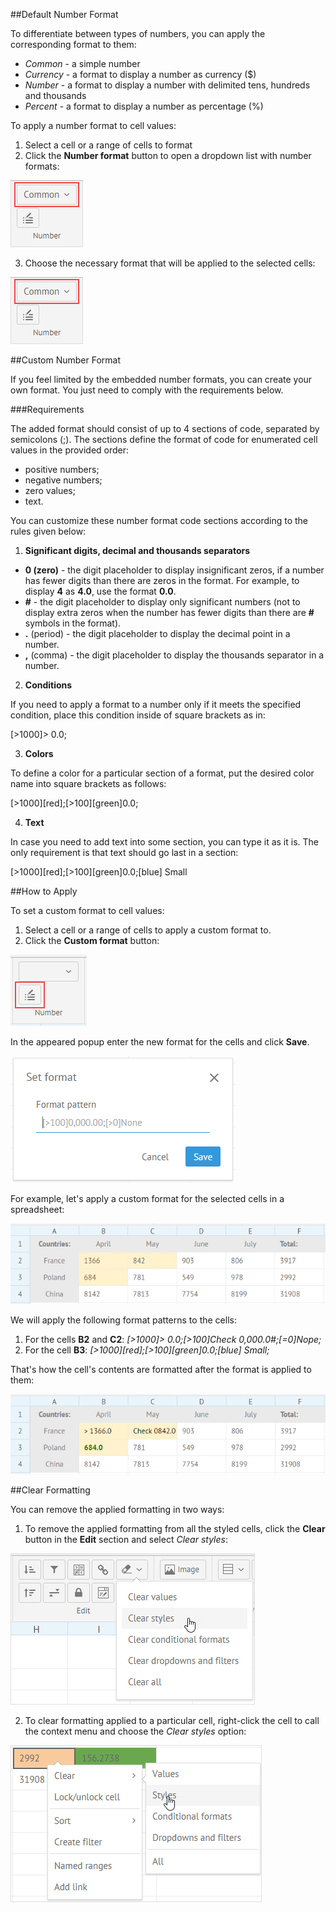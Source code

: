 ##Default Number Format

To differentiate between types of numbers, you can apply the corresponding format to them:

- *Common* - a simple number
- *Currency* - a format to display a number as currency ($)
- *Number* - a format to display a number with delimited tens, hundreds and thousands
- *Percent* - a format to display a number as percentage (%)

To apply a number format to cell values:

1) Select a cell or a range of cells to format
2) Click the **Number format** button to open a dropdown list with number formats:

![Number Format Button](img/number_format_button.png)

3) Choose the necessary format that will be applied to the selected cells:

![Default Format Options](img/number_format_button.png)

##Custom Number Format

If you feel limited by the embedded number formats, you can create your own format. You just need to comply with the requirements below.

###Requirements

The added format should consist of up to 4 sections of code, separated by semicolons (;). The sections define the format of code for enumerated cell values in the provided order: 

- positive numbers; 
- negative numbers; 
- zero values;
- text.

You can customize these number format code sections according to the rules given below:

1) **Significant digits, decimal and thousands separators**

- **0 (zero)** - the digit placeholder to display insignificant zeros, if a number has fewer digits than there are zeros in the format. For example, to display **4** as **4.0**, use the format **0.0**.
- **#** - the digit placeholder to display only significant numbers (not to display extra zeros when the number has fewer digits than there are **#** symbols in the format).
- **.** (period) - the digit placeholder to display the decimal point in a number.
- **,** (comma) - the digit placeholder to display the thousands separator in a number.

2) **Conditions**

If you need to apply a format to a number only if it meets the specified condition, place this condition inside of square brackets as in:

[>1000]> 0.0;

3) **Colors**

To define a color for a particular section of a format, put the desired color name into square brackets as follows:

[>1000][red];[>100][green]0.0;

4) **Text**

In case you need to add text into some section, you can type it as it is. The only requirement is that text should go last in a section:

[>1000][red];[>100][green]0.0;[blue] Small

##How to Apply

To set a custom format to cell values:

1. Select a cell or a range of cells to apply a custom format to.
2. Click the **Custom format** button: 

![Custom Format Button](img/custom_format_button.png)     

In the appeared popup enter the new format for the cells and click **Save**.

![Set Format Popup](img/custom_format_popup.png)

For example, let's apply a custom format for the selected cells in a spreadsheet:

![Selecting Cells for Formatting](img/custom_format_cells.png)

We will apply the following format patterns to the cells:

1. For the cells **B2** and **C2**: *[>1000]> 0.0;[>100]Check 0,000.0#;[=0]Nope;*
2. For the cell **B3**: *[>1000][red];[>100][green]0.0;[blue] Small;*

That's how the cell's contents are formatted after the format is applied to them:

![Selecting Cells for Formatting](img/custom_format_result.png)

##Clear Formatting

You can remove the applied formatting in two ways:

1) To remove the applied formatting from all the styled cells, click the **Clear** button in the **Edit** section and select *Clear styles*:

![Clear Format](img/clear_formatting.png)

2) To clear formatting applied to a particular cell, right-click the cell to call the context menu and choose the *Clear styles* option:

![Clear Cell Formatting](img/clear_custom_cell_format.png)
